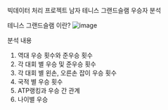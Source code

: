 빅데이터 처리 프로젝트 
남자 테니스 그랜드슬램 우승자 분석

테니스 그랜드슬램 이란?
![image](https://github.com/OhMinSuk/Tennis-GrandSlam-Winner-Data-Analysis/assets/113233105/9903798d-3aed-481b-a55b-8a523d58e1f1)


분석 내용
1. 역대 우승 횟수와 준우승 횟수
2. 각 대회 별 우승 및 준우승 횟수
3. 각 대회 별 왼손, 오른손 잡이 우승 횟수
4. 국적 별 우승 횟수
5. ATP랭킹과 우승 간 관계
6. 나이별 우승

